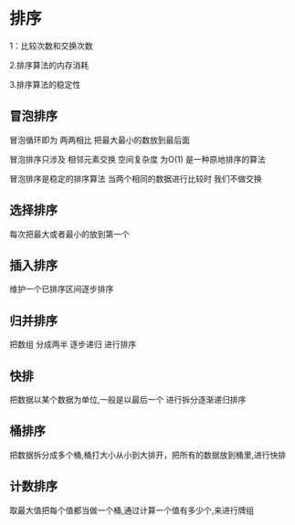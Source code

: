 # 排序
1：比较次数和交换次数

2.排序算法的内存消耗

3.排序算法的稳定性

## 冒泡排序
   冒泡循环即为 两两相比 把最大最小的数放到最后面
   
   冒泡排序只涉及 相邻元素交换 空间复杂度 为O(1) 是一种原地排序的算法
   
   冒泡排序是稳定的排序算法 当两个相同的数据进行比较时 我们不做交换
   
## 选择排序
   每次把最大或者最小的放到第一个
## 插入排序
   维护一个已排序区间逐步排序
## 归并排序
   把数组 分成两半 逐步递归 进行排序
## 快排
   把数据以某个数据为单位,一般是以最后一个 进行拆分逐渐递归排序
## 桶排序
   把数据拆分成多个桶,桶打大小从小到大排开，把所有的数据放到桶里,进行快排
## 计数排序
   取最大值把每个值都当做一个桶,通过计算一个值有多少个,来进行牌组